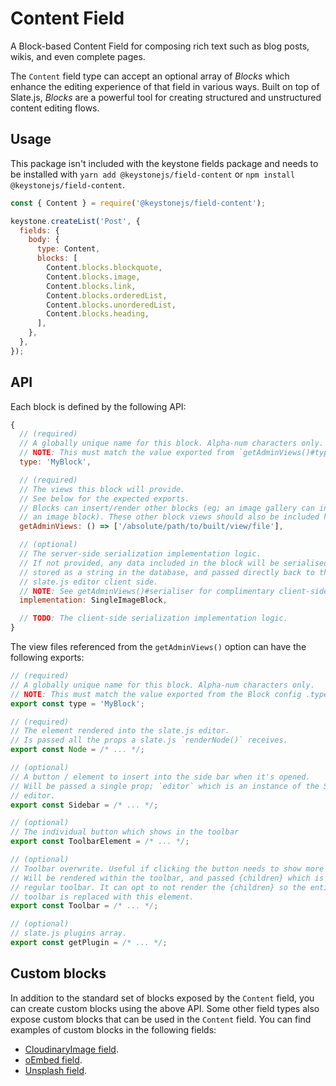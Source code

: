 <!--[meta]
section: api
subSection: field-types
title: Content
[meta]-->

# Content Field

A Block-based Content Field for composing rich text such as blog posts, wikis,
and even complete pages.

The `Content` field type can accept an optional array of _Blocks_ which enhance
the editing experience of that field in various ways. Built on top of Slate.js,
_Blocks_ are a powerful tool for creating structured and unstructured content
editing flows.

## Usage

This package isn't included with the keystone fields package and needs to be installed with `yarn add @keystonejs/field-content` or `npm install @keystonejs/field-content`.

```javascript
const { Content } = require('@keystonejs/field-content');

keystone.createList('Post', {
  fields: {
    body: {
      type: Content,
      blocks: [
        Content.blocks.blockquote,
        Content.blocks.image,
        Content.blocks.link,
        Content.blocks.orderedList,
        Content.blocks.unorderedList,
        Content.blocks.heading,
      ],
    },
  },
});
```

## API

Each block is defined by the following API:

```javascript
{
  // (required)
  // A globally unique name for this block. Alpha-num characters only.
  // NOTE: This must match the value exported from `getAdminViews()#type`.
  type: 'MyBlock',

  // (required)
  // The views this block will provide.
  // See below for the expected exports.
  // Blocks can insert/render other blocks (eg; an image gallery can insert
  // an image block). These other block views should also be included here.
  getAdminViews: () => ['/absolute/path/to/built/view/file'],

  // (optional)
  // The server-side serialization implementation logic.
  // If not provided, any data included in the block will be serialised and
  // stored as a string in the database, and passed directly back to the
  // slate.js editor client side.
  // NOTE: See getAdminViews()#serialiser for complimentary client-side logic
  implementation: SingleImageBlock,

  // TODO: The client-side serialization implementation logic.
}
```

The view files referenced from the `getAdminViews()` option can have the
following exports:

```javascript
// (required)
// A globally unique name for this block. Alpha-num characters only.
// NOTE: This must match the value exported from the Block config .type
export const type = 'MyBlock';

// (required)
// The element rendered into the slate.js editor.
// Is passed all the props a slate.js `renderNode()` receives.
export const Node = /* ... */;

// (optional)
// A button / element to insert into the side bar when it's opened.
// Will be passed a single prop; `editor` which is an instance of the Slate.js
// editor.
export const Sidebar = /* ... */;

// (optional)
// The individual button which shows in the toolbar
export const ToolbarElement = /* ... */;

// (optional)
// Toolbar overwrite. Useful if clicking the button needs to show more info.
// Will be rendered within the toolbar, and passed {children} which is the
// regular toolbar. It can opt to not render the {children} so the entire
// toolbar is replaced with this element.
export const Toolbar = /* ... */;

// (optional)
// slate.js plugins array.
export const getPlugin = /* ... */;
```

## Custom blocks

In addition to the standard set of blocks exposed by the `Content` field, you can create custom blocks using the above API.
Some other field types also expose custom blocks that can be used in the `Content` field. You can find examples of custom blocks in the following fields:

- [CloudinaryImage field](/packages/fields/src/types/CloudinaryImage/README.md).
- [oEmbed field](/packages/fields/src/types/OEmbed/README.md).
- [Unsplash field](/packages/fields/src/types/Unsplash/README.md).
